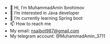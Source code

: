 - 👋 Hi, I’m MuhammadAmin Ibrohimov
- 👀 I’m interested in Java developer
- 🌱 I’m currently learning Spring boot
- 📫 How to reach me
- My email: nsaibot987@gmail.com
- My telegram account: @MuhammadAmin_3711

<!---
MuhammadAmin-Ibrohimov/MuhammadAmin-Ibrohimov is a ✨ special ✨ repository because its `README.md` (this file) appears on your GitHub profile.
You can click the Preview link to take a look at your changes.
--->
